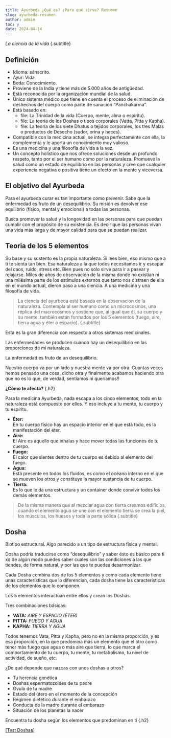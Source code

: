 ```yaml
---
title: Ayurbeda ¿Qué es? ¿Para qué sirve? Resumen
slug: ayurbeda-resumen
author: admin
toc: y
date: 2024-04-14
---
```


*La ciencia de la vida*
{.subtitle}

## Definición

- Idioma: sánscrito.
- Ayur: Vida.
- Beda: Conocimiento.
- Proviene de la India y tiene más de 5.000 años de antigüedad.
- Está reconocida por la organización mundial de la salud.
- Único sistema médico que tiene en cuenta el proceso de eliminación de deshechos del cuerpo como parte de sanación “Panchakarma”.
- Está basado en:
  - file: La Trinidad de la vida (Cuerpo, mente, alma o espíritu).
  - file: La teoría de los Doshas o tipos corporales (Vatta, Pitta y Kapha).
  - file: La teoría de los siete Dhatus o tejidos corporales, los tres Malas o productos de Desecho (sudor, orina y heces).
- Compatible con la medicina actual, se integra perfectamente con ella, la complementa y le aporta un conocimiento muy valioso.
- Es una medicina y una filosofía de vida a la vez.
- Un concepto holístico que nos ofrece soluciones desde un profundo respeto, tanto por el ser humano como por la naturaleza. Promueve la salud como un estado de equilibrio en las personas y cree que cualquier experiencia negativa o positiva tiene un efecto en la mente y viceversa.

## El objetivo del Ayurbeda

Para el ayurbeda curar es tan importante como prevenir. Sabe que la enfermedad es fruto de un desequilibrio. Su misión es devolver ese equilibrio (físico, mental y emocional) a todas las personas.

Busca promover la salud y la longevidad en las personas para que puedan cumplir con el propósito de su existencia. Es decir que las personas vivan una vida más larga y de mayor calidad para que se puedan realizar.

## Teoria de los 5 elementos

Su base y su sustento es la propia naturaleza. Si lees bien, eso mismo que a ti te sienta tan bien. Esa naturaleza a la que todos necesitamos ir y escapar del caos, ruido, stress etc. Bien pues no solo sirve para ir a pasear y relajarse. Miles de años de observación de la misma donde no existían ni una milésima parte de los estímulos externos que tanto nos distraen de ella en el mundo actual, dieron paso a una ciencia. A una medicina y una filosofía de vida.

> La ciencia del ayurbeda está basada en la observación de la naturaleza. Contempla al ser humano como un microcosmos, una réplica del macrocosmos y sostiene que, al igual que él, su cuerpo y su mente, también están formados por los 5 elementos (fuego, aire, tierra agua y éter o espacio).
{.subtitle}

Esta es la gran diferencia con respecto a otros sistemas medicinales.

Las enfermedades se producen cuando hay un desequilibrio en las proporciones de mi naturaleza.

La enfermedad es fruto de un desequilibrio.

Nuestro cuerpo va por un lado y nuestra mente va por otra. Cuantas veces hemos pensado una cosa, dicho otra y finalmente acabamos haciendo otra que no es lo que, de verdad, sentíamos ni queríamos!!

**¿Cómo te afecta?**
{.h2}

Para la medicina Ayurbeda, nada escapa a los cinco elementos, todo en la naturaleza está compuesto por ellos. Y eso incluye a tu mente, tu cuerpo y tu espíritu.

- **Éter:** <br> En tu cuerpo físico hay un espacio interior en el que está todo, es la manifestación del éter.
- **Aire:** <br> El Aire es aquello que inhalas y hace mover todas las funciones de tu cuerpo.
- **Fuego:** <br> El calor que sientes dentro de tu cuerpo es debido al elemento del fuego.
- **Agua:** <br> Está presente en todos los fluidos, es como el océano interno en el que se mueven los otros y constituye la mayor sustancia de tu cuerpo.
- **Tierra:** <br> Es lo que le da una estructura y un container donde convivir todos los demás elementos.

> De la misma manera que al mezclar agua con tierra creamos edificios, cuando el elemento agua se une con el elemento tierra se crea la piel, los músculos, los huesos y toda la parte sólida
{.subtitle}

<!-- Véase cuadro CuAlIdAdeS ElEmEnToS -->

## Dosha

Biotipo estructural. Algo parecido a un tipo de estructura física y mental.

Dosha podría traducirse como “desequilibrio” y saber ésto es básico para ti xq de algún modo puedes saber cuales son las condiciones a las que tiendes, de forma natural, y por las que te puedes desarmonizar.

Cada Dosha combina dos de los 5 elementos y como cada elemento tiene unas características que lo diferencian, cada dosha tiene las características de los elementos que lo componen.

Los 5 elementos interactúan entre ellos y crean los Doshas.

Tres combinaciones básicas:

- **VATA:** *AIRE Y ESPACIO (ÉTER)*
- **PITTA:** *FUEGO Y AGUA*
- **KAPHA:** *TIERRA Y AGUA*

Todos tenemos Vata, Pitta y Kapha, pero no en la misma proporción, y es esa proporción, en la que predomina más un elemento que el otro como tener más fuego que agua o más aire que tierra, lo que marca el comportamiento de tu cuerpo, tu mente, tu metabolismo, tu nivel de actividad, de sueño, etc.

¿De qué depende que nazcas con unos doshas u otros?

- Tu herencia genética
- Doshas espermatozoides de tu padre
- Óvulo de tu madre
- Estado del útero en el momento de la concepción
- Régimen dietético durante el embarazo
- Conducta de la madre durante el embarazo
- Situación de los planetas la nacer

Encuentra tu dosha según los elementos que predominan en ti
{.h2}

[[Test Doshas]](/#test-doshas)
